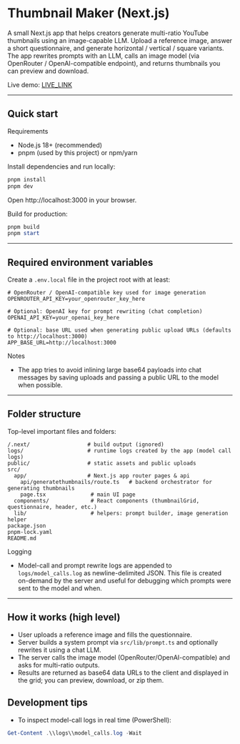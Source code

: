 # Thumbnail Maker (Next.js)

A small Next.js app that helps creators generate multi-ratio YouTube thumbnails using an image-capable LLM. Upload a reference image, answer a short questionnaire, and generate horizontal / vertical / square variants. The app rewrites prompts with an LLM, calls an image model (via OpenRouter / OpenAI-compatible endpoint), and returns thumbnails you can preview and download.

Live demo: [LIVE_LINK](https://thumbnail-maker-nanobanana.vercel.app/)

---

## Quick start

Requirements
- Node.js 18+ (recommended)
- pnpm (used by this project) or npm/yarn

Install dependencies and run locally:

```powershell
pnpm install
pnpm dev
```

Open http://localhost:3000 in your browser.

Build for production:

```powershell
pnpm build
pnpm start
```

---

## Required environment variables
Create a `.env.local` file in the project root with at least:

```env
# OpenRouter / OpenAI-compatible key used for image generation
OPENROUTER_API_KEY=your_openrouter_key_here

# Optional: OpenAI key for prompt rewriting (chat completion)
OPENAI_API_KEY=your_openai_key_here

# Optional: base URL used when generating public upload URLs (defaults to http://localhost:3000)
APP_BASE_URL=http://localhost:3000
```

Notes
- The app tries to avoid inlining large base64 payloads into chat messages by saving uploads and passing a public URL to the model when possible.

---

## Folder structure
Top-level important files and folders:

```
/.next/                  # build output (ignored)
logs/                    # runtime logs created by the app (model call logs)
public/                  # static assets and public uploads
src/
  app/                   # Next.js app router pages & api
    api/generatethumbnails/route.ts   # backend orchestrator for generating thumbnails
    page.tsx              # main UI page
  components/             # React components (thumbnailGrid, questionnaire, header, etc.)
  lib/                    # helpers: prompt builder, image generation helper
package.json
pnpm-lock.yaml
README.md
```

Logging
- Model-call and prompt rewrite logs are appended to `logs/model_calls.log` as newline-delimited JSON. This file is created on-demand by the server and useful for debugging which prompts were sent to the model and when.

---

## How it works (high level)
- User uploads a reference image and fills the questionnaire.
- Server builds a system prompt via `src/lib/prompt.ts` and optionally rewrites it using a chat LLM.
- The server calls the image model (OpenRouter/OpenAI-compatible) and asks for multi-ratio outputs.
- Results are returned as base64 data URLs to the client and displayed in the grid; you can preview, download, or zip them.

## Development tips
- To inspect model-call logs in real time (PowerShell):

```powershell
Get-Content .\\logs\\model_calls.log -Wait
```


